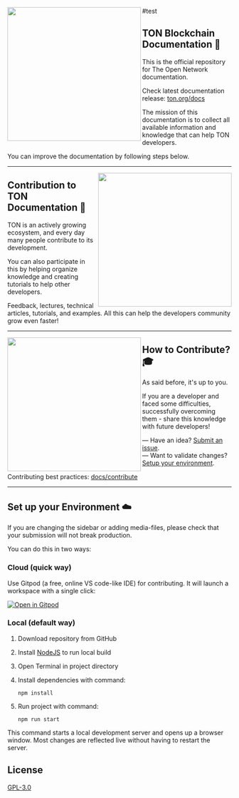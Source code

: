 #test
<img align="left" width="300px" src="static\img\readme\about.png">

## TON Blockchain Documentation 💎

This is the official repository for The Open Network documentation.

Check latest documentation release: [ton.org/docs](https://ton.org/docs)

The mission of this documentation is to collect all available information and knowledge that can help TON developers.

You can improve the documentation by following steps below.

---

<img align="right" width="300px" src="static\img\readme\contribute.png">

## Contribution to TON Documentation 🌱

TON is an actively growing ecosystem, and every day many people contribute to its development.

You can also participate in this by helping organize knowledge and creating tutorials to help other developers.

Feedback, lectures, technical articles, tutorials, and examples. All this can help the developers community grow even faster!

---

<img align="left" width="300px" src="static\img\readme\how.png">

## How to Contribute? 🎓

As said before, it's up to you.

If you are a developer and faced some difficulties, successfully overcoming them - share this knowledge with future developers!

— Have an idea? [Submit an issue](https://github.com/ton-community/ton-docs/issues/new/choose).  
— Want to validate changes? [Setup your environment](https://github.com/ton-community/ton-docs#set-up-your-environment-%EF%B8%8F).

Contributing best practices:  [docs/contribute](https://ton.org/docs/contribute)

---

## Set up your Environment ☁️

If you are changing the sidebar or adding media-files, please check that your submission will not break production.

You can do this in two ways:

### Cloud (quick way)

Use Gitpod (a free, online VS code-like IDE) for contributing. It will launch a workspace with a single click:

[![Open in Gitpod](https://gitpod.io/button/open-in-gitpod.svg)](https://gitpod.io/#https://github.com/ton-community/ton-docs)

### Local (default way)

1. Download repository from GitHub
2. Install [NodeJS](https://nodejs.org/en/download/) to run local build
3. Open Terminal in project directory
4. Install dependencies with command:

    ```
    npm install
    ```
5. Run project with command:

    ```
    npm run start
    ```

This command starts a local development server and opens up a browser window. Most changes are reflected live without having to restart the server.

## License

[GPL-3.0](https://choosealicense.com/licenses/gpl-3.0/)
